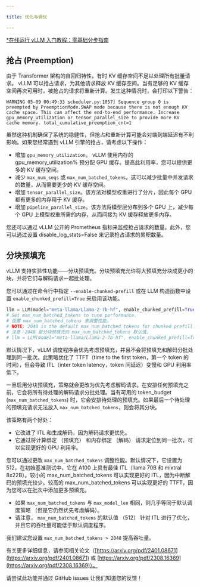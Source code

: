 ```yaml
---

title: 优化与调优

---
```



[*在线运行 vLLM 入门教程：零基础分步指南](https://openbayes.com/console/public/tutorials/rXxb5fZFr29?utm_source=vLLM-CNdoc&utm_medium=vLLM-CNdoc-V1&utm_campaign=vLLM-CNdoc-V1-25ap)


## 抢占 (Preemption)

由于 Transformer 架构的自回归特性，有时 KV 缓存空间不足以处理所有批量请求。 vLLM 可以抢占请求，为其他请求释放 KV 缓存空间。当有足够的 KV 缓存空间再次可用时，被抢占的请求将重新计算。发生这种情况时，会打印以下警告：

`WARNING 05-09 00:49:33 scheduler.py:1057] Sequence group 0 is preempted by PreemptionMode.SWAP mode because there is not enough KV cache space. This can affect the end-to-end performance. Increase gpu_memory_utilization or tensor_parallel_size to provide more KV cache memory. total_cumulative_preemption_cnt=1`


虽然这种机制确保了系统的稳健性，但抢占和重新计算可能会对端到端延迟有不利影响。如果您经常遇到 vLLM 引擎的抢占，请考虑以下操作：

* 增加 `gpu_memory_utilization`。 vLLM 使用内存的 gpu_memory_utilization% 预分配 GPU 缓存。提高此利用率，您可以提供更多的 KV 缓存空间。
* 减少 `max_num_seqs` 或 `max_num_batched_tokens`。这可以减少批量中并发请求的数量，从而需要更少的 KV 缓存空间。
* 增加 `tensor_parallel_size`。该方法对模型权重进行了分片，因此每个 GPU 都有更多的内存用于 KV 缓存。
* 增加 `pipeline_parallel_size`。该方法将模型层分布到多个 GPU 上，减少每个 GPU 上模型权重所需的内存，从而间接为 KV 缓存释放更多内存。


您还可以通过 vLLM 公开的 Prometheus 指标来监控抢占请求的数量。此外，您可以通过设置 disable_log_stats=False 来记录抢占请求的累积数量。

## 

## 分块预填充

vLLM 支持实验性功能——分块预填充。分块预填充允许将大预填充分块成更小的块，并将它们与解码请求一起批处理。


您可以通过在命令行中指定 `--enable-chunked-prefill` 或在 LLM 构造函数中设置 `enable_chunked_prefill=True` 来启用该功能。

```python
llm = LLM(model="meta-llama/Llama-2-7b-hf", enable_chunked_prefill=True)
# Set max_num_batched_tokens to tune performance.
# 设置 max_num_batched_tokens 来调整性能。
# NOTE: 2048 is the default max_num_batched_tokens for chunked prefill.
# 注意：2048 是分块预填充的 max_num_batched_tokens 默认值。
# llm = LLM(model="meta-llama/Llama-2-7b-hf", enable_chunked_prefill=True, max_num_batched_tokens=2048)
```
默认情况下，vLLM 调度程序会优先考虑预填充，并且不会将预填充和解码分批处理到同一批次。此策略优化了 TTFT（time to the first token，第一个 token 的时间），但会导致 ITL（inter token latency，token 间延迟）变慢和 GPU 利用率低下。

一旦启用分块预填充，策略就会更改为优先考虑解码请求。在安排任何预填充之前，它会将所有待处理的解码请求分批处理。当有可用的 token_budget (`max_num_batched_tokens`) 时，它会安排待处理的预填充。如果最后一个待处理的预填充请求无法放入 `max_num_batched_tokens`，则会将其分块。


该策略有两个好处：

* 它改进了 ITL 和生成解码，因为解码请求更优先。
* 它通过将计算绑定 （预填充） 和内存绑定 （解码） 请求定位到同一批次，可以实现更好的 GPU 利用率。

您可以通过更改 `max_num_batched_tokens` 调整性能。默认情况下，它设置为 512，在初始基准测试中，它在 A100 上具有最佳 ITL（llama 70B 和 mixtral 8x22B）。较小的 max_num_batched_tokens 可以实现更好的 ITL，因为中断解码的预填充较少。较高的 max_num_batched_tokens 可以实现更好的 TTFT，因为您可以在批次中添加更多预填充。

* 如果 `max_num_batched_tokens` 与 `max_model_len` 相同，则几乎等同于默认调度策略 （但是它仍然优先考虑解码）。
* 请注意， `max_num_batched_tokens` 的默认值 （512） 针对 ITL 进行了优化，并且它的吞吐量可能低于默认调度程序。


我们建议您设置 `max_num_batched_tokens > 2048` 提高吞吐量。


有关更多详细信息，请参阅相关论文（[https://arxiv.org/pdf/2401.08671](https://arxiv.org/pdf/2401.08671) 或 [https://arxiv.org/pdf/2308.16369](https://arxiv.org/pdf/2308.16369)）。


请尝试此功能并通过 GitHub issues 让我们知道您的反馈！

